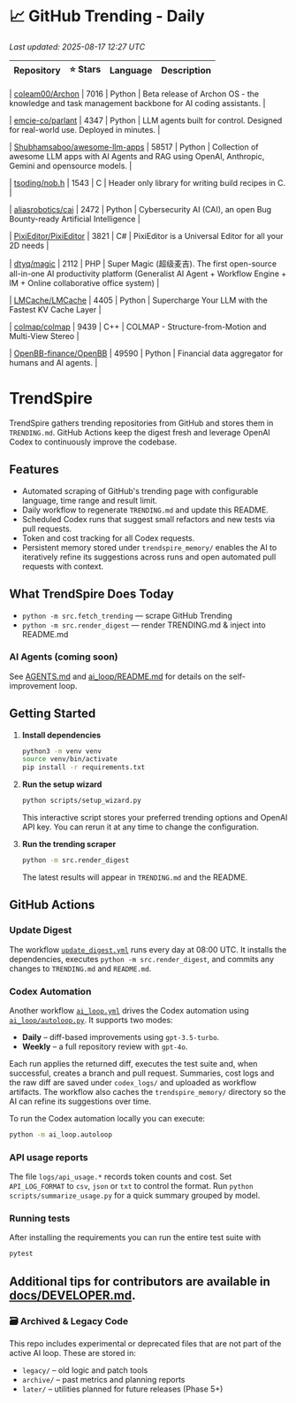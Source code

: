 <!-- TRENDING_START -->
# 📈 GitHub Trending - Daily

_Last updated: 2025-08-17 12:27 UTC_

| Repository | ⭐ Stars | Language | Description |
|------------|--------:|----------|-------------|

| [coleam00/Archon](https://github.com/coleam00/Archon) | 7016 | Python | Beta release of Archon OS - the knowledge and task management backbone for AI coding assistants. |

| [emcie-co/parlant](https://github.com/emcie-co/parlant) | 4347 | Python | LLM agents built for control. Designed for real-world use. Deployed in minutes. |

| [Shubhamsaboo/awesome-llm-apps](https://github.com/Shubhamsaboo/awesome-llm-apps) | 58517 | Python | Collection of awesome LLM apps with AI Agents and RAG using OpenAI, Anthropic, Gemini and opensource models. |

| [tsoding/nob.h](https://github.com/tsoding/nob.h) | 1543 | C | Header only library for writing build recipes in C. |

| [aliasrobotics/cai](https://github.com/aliasrobotics/cai) | 2472 | Python | Cybersecurity AI (CAI), an open Bug Bounty-ready Artificial Intelligence |

| [PixiEditor/PixiEditor](https://github.com/PixiEditor/PixiEditor) | 3821 | C# | PixiEditor is a Universal Editor for all your 2D needs |

| [dtyq/magic](https://github.com/dtyq/magic) | 2112 | PHP | Super Magic (超级麦吉). The first open-source all-in-one AI productivity platform (Generalist AI Agent + Workflow Engine + IM + Online collaborative office system) |

| [LMCache/LMCache](https://github.com/LMCache/LMCache) | 4405 | Python | Supercharge Your LLM with the Fastest KV Cache Layer |

| [colmap/colmap](https://github.com/colmap/colmap) | 9439 | C++ | COLMAP - Structure-from-Motion and Multi-View Stereo |

| [OpenBB-finance/OpenBB](https://github.com/OpenBB-finance/OpenBB) | 49590 | Python | Financial data aggregator for humans and AI agents. |
<!-- TRENDING_END -->

# TrendSpire

TrendSpire gathers trending repositories from GitHub and stores them in `TRENDING.md`. GitHub Actions keep the digest fresh and leverage OpenAI Codex to continuously improve the codebase.

## Features

- Automated scraping of GitHub's trending page with configurable language, time range and result limit.
- Daily workflow to regenerate `TRENDING.md` and update this README.
- Scheduled Codex runs that suggest small refactors and new tests via pull requests.
- Token and cost tracking for all Codex requests.
- Persistent memory stored under `trendspire_memory/` enables the AI to
  iteratively refine its suggestions across runs and open automated pull
  requests with context.

## What TrendSpire Does Today

- `python -m src.fetch_trending` — scrape GitHub Trending
- `python -m src.render_digest` — render TRENDING.md & inject into README.md

### AI Agents (coming soon)
See [AGENTS.md](./AGENTS.md) and [ai_loop/README.md](./ai_loop/README.md) for details on the self-improvement loop.

## Getting Started

1. **Install dependencies**
   ```bash
   python3 -m venv venv
   source venv/bin/activate
   pip install -r requirements.txt
   ```

2. **Run the setup wizard**
   ```bash
   python scripts/setup_wizard.py
   ```
   This interactive script stores your preferred trending options and OpenAI API key.
   You can rerun it at any time to change the configuration.

3. **Run the trending scraper**
   ```bash
   python -m src.render_digest
   ```
   The latest results will appear in `TRENDING.md` and the README.


## GitHub Actions

### Update Digest

The workflow [`update_digest.yml`](.github/workflows/update_digest.yml) runs every day at 08:00 UTC. It installs the dependencies, executes `python -m src.render_digest`, and commits any changes to `TRENDING.md` and `README.md`.

### Codex Automation

Another workflow [`ai_loop.yml`](.github/workflows/ai_loop.yml) drives the Codex automation using [`ai_loop/autoloop.py`](ai_loop/autoloop.py). It supports two modes:

- **Daily** – diff-based improvements using `gpt-3.5-turbo`.
- **Weekly** – a full repository review with `gpt-4o`.

Each run applies the returned diff, executes the test suite and, when successful, creates a branch and pull request. Summaries, cost logs and the raw diff are saved under `codex_logs/` and uploaded as workflow artifacts. The workflow also caches the `trendspire_memory/` directory so the AI can refine its suggestions over time.

To run the Codex automation locally you can execute:

```bash
python -m ai_loop.autoloop
```

### API usage reports

The file `logs/api_usage.*` records token counts and cost. Set `API_LOG_FORMAT`
to `csv`, `json` or `txt` to control the format. Run `python
scripts/summarize_usage.py` for a quick summary grouped by model.

### Running tests

After installing the requirements you can run the entire test suite with

```bash
pytest
```

Additional tips for contributors are available in
[docs/DEVELOPER.md](docs/DEVELOPER.md).
---

### 🗃 Archived & Legacy Code

This repo includes experimental or deprecated files that are not part of the active AI loop. These are stored in:

- `legacy/` – old logic and patch tools
- `archive/` – past metrics and planning reports
- `later/` – utilities planned for future releases (Phase 5+)
